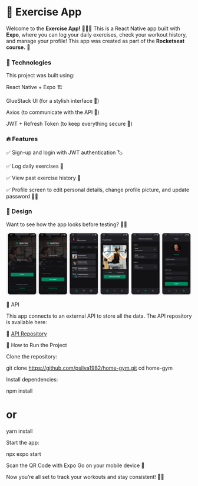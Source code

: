 # 📲 Exercise App

Welcome to the **Exercise App!** 🏋️‍♂️📅 This is a React Native app built with **Expo**, where you can log your daily exercises, check your workout history, and manage your profile! This app was created as part of the **Rocketseat course.** 🚀

### 🚀 Technologies

This project was built using:

React Native + Expo 🏗️

GlueStack UI (for a stylish interface 💅)

Axios (to communicate with the API 📡)

JWT + Refresh Token (to keep everything secure 🔐)

### 🔥 Features

✅ Sign-up and login with JWT authentication 🏷️

✅ Log daily exercises 📆

✅ View past exercise history 📜

✅ Profile screen to edit personal details, change profile picture, and update password 👤✨

### 🎨 Design

Want to see how the app looks before testing? 👀🎨

![docs/screens.png](docs/screens.png)

🔗 API

This app connects to an external API to store all the data. The API repository is available here:

🔗 [API Repository](https://github.com/psilva1982/ignitegym-api) 

🚀 How to Run the Project

Clone the repository:

git clone https://github.com/psilva1982/home-gym.git
cd home-gym

Install dependencies:

npm install

# or

yarn install

Start the app:

npx expo start

Scan the QR Code with Expo Go on your mobile device 📱

Now you’re all set to track your workouts and stay consistent! 💪🔥
